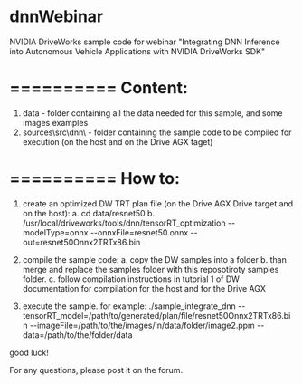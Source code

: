 # dnnWebinar
NVIDIA DriveWorks sample code for webinar "Integrating DNN Inference into Autonomous Vehicle Applications with NVIDIA DriveWorks SDK"

==========
Content:
==========
1. data - folder containing all the data needed for this sample, and some images examples
2. sources\src\dnn\ - folder containing the sample code to be compiled for execution (on the host and on the Drive AGX taget)

==========
How to:
==========
1. create an optimized DW TRT plan file (on the Drive AGX Drive target and on the host):
	a. cd data/resnet50
	b. /usr/local/driveworks/tools/dnn/tensorRT_optimization --modelType=onnx --onnxFile=resnet50.onnx --out=resnet50Onnx2TRTx86.bin

2. compile the sample code:
	a. copy the DW samples into a folder
	b. than merge and replace the samples folder with this reposotiroty samples folder.
	c. follow compilation instructions in tutorial 1 of DW documentation for compilation for the host and for the Drive AGX

3. execute the sample. for example:
./sample_integrate_dnn --tensorRT_model=/path/to/generated/plan/file/resnet50Onnx2TRTx86.bin --imageFile=/path/to/the/images/in/data/folder/image2.ppm --data=/path/to/the/folder/data


good luck!

For any questions, please post it on the forum.
